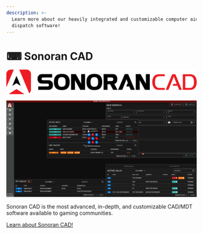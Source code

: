 ```yaml
---
description: >-
  Learn more about our heavily integrated and customizable computer aided
  dispatch software!
---
```


# ⌨ Sonoran CAD

![](../.gitbook/assets/cad1.png)

![Sonoran CAD - Gaming Dispatch Software](../.gitbook/assets/cad2.gif)

Sonoran CAD is the most advanced, in-depth, and customizable CAD/MDT software available to gaming communities.

[Learn about Sonoran CAD!](https://info.sonorancad.com/why-choose-sonoran-cad/about)
